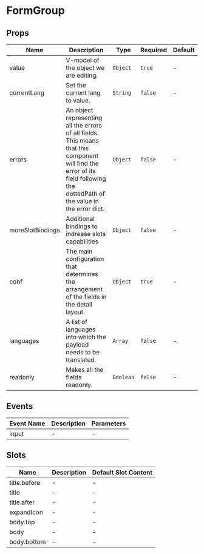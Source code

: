 # FormGroup

## Props

<!-- @vuese:FormGroup:props:start -->

|Name|Description|Type|Required|Default|
|---|---|---|---|---|
|value|V-model of the object we are editing.|`Object`|`true`|-|
|currentLang|Set the current lang to value.|`String`|`false`|-|
|errors|An object representing all the errors of all fields. This means that this component will find the error of its field following the dottedPath of the value in the error dict.|`Object`|`false`|-|
|moreSlotBindings|Additional bindings to indrease slots capabilities|`Object`|`false`|-|
|conf|The main configuration that determines the arrangement of the fields in the detail layout.|`Object`|`true`|-|
|languages|A list of languages into which the payload needs to be translated.|`Array`|`false`|-|
|readonly|Makes all the fields readonly.|`Boolean`|`false`|-|

<!-- @vuese:FormGroup:props:end -->


## Events

<!-- @vuese:FormGroup:events:start -->

|Event Name|Description|Parameters|
|---|---|---|
|input|-|-|

<!-- @vuese:FormGroup:events:end -->


## Slots

<!-- @vuese:FormGroup:slots:start -->

|Name|Description|Default Slot Content|
|---|---|---|
|title.before|-|-|
|title|-|-|
|title.after|-|-|
|expandIcon|-|-|
|body.top|-|-|
|body|-|-|
|body.bottom|-|-|

<!-- @vuese:FormGroup:slots:end -->


